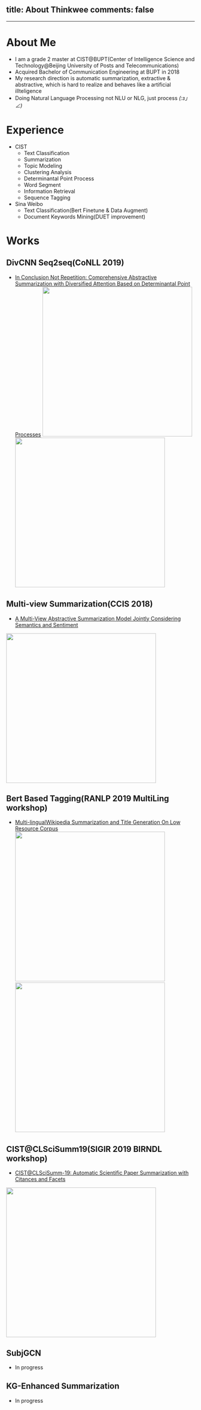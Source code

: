 ﻿title: About Thinkwee
comments: false
---
***

# About Me
-	I am a grade 2 master at CIST@BUPT(Center of Intelligence Science and Technology@Beijing University of Posts and Telecommunications)
-	Acquired Bachelor of Communication Engineering at BUPT in 2018
-	My research direction is automatic summarization, extractive & abstractive, which is hard to realize and behaves like a artificial illteligence
-	Doing Natural Language Processing not NLU or NLG, just process _(:з」∠)_

# Experience
-	CIST
	-	Text Classification
	-	Summarization
	-	Topic Modeling
	-	Clustering Analysis
	-	Determinantal Point Process
	-	Word Segment
	-	Information Retrieval
	-	Sequence Tagging
-	Sina Weibo
	-	Text Classification(Bert Finetune & Data Augment)
	-	Document Keywords Mining(DUET improvement)

# Works

## DivCNN Seq2seq(CoNLL 2019)
-	[In Conclusion Not Repetition: Comprehensive Abstractive Summarization with Diversified Attention Based on Determinantal Point Processes](https://www.aclweb.org/anthology/K19-1077/)
<img width=400 src="img/divcnn1.png"><img width=400 src="img/divcnn2.png">

## Multi-view Summarization(CCIS 2018)
-	[A Multi-View Abstractive Summarization Model Jointly Considering Semantics and Sentiment](https://www.researchgate.net/publication/332432404_A_Multi-View_Abstractive_Summarization_Model_Jointly_Considering_Semantics_and_Sentiment)
<img width=400 src="img/multi_view.png">

## Bert Based Tagging(RANLP 2019 MultiLing workshop)
-	[Multi-lingualWikipedia Summarization and Title Generation On Low Resource Corpus](https://www.aclweb.org/anthology/W19-8904.pdf)
<img width=400 src="img/bert_crf.png"><img width=400 src="img/bert_nmt.png">

## CIST@CLSciSumm19(SIGIR 2019 BIRNDL workshop)
-	[CIST@CLSciSumm-19: Automatic Scientific Paper Summarization with Citances and Facets](http://ceur-ws.org/Vol-2414/paper20.pdf)
<img width=400 src="img/birndl2019.png">

## SubjGCN
-	In progress

## KG-Enhanced Summarization
-	In progress



